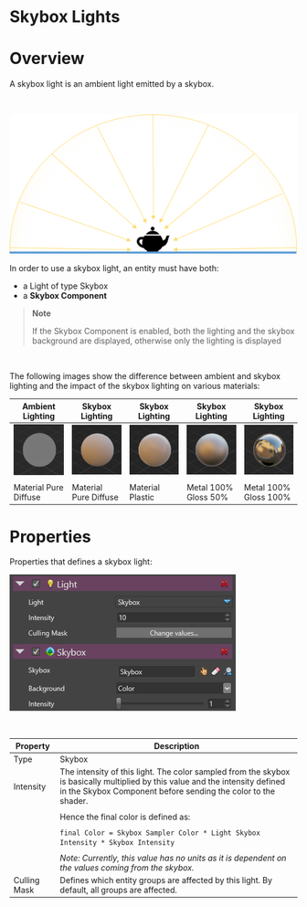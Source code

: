 # Skybox Lights

# Overview

A skybox light is an ambient light emitted by a skybox.

 

![media/SkyboxLightOverview.png](media/SkyboxLightOverview.png) 

In order to use a skybox light, an entity must have both:

- a Light of type Skybox
- a **Skybox Component**

> **Note**
> 
> If the Skybox Component is enabled, both the lighting and the skybox background are displayed, otherwise only the lighting is displayed    

 

The following images show the difference between ambient and skybox lighting and the impact of the skybox lighting on various materials:

| Ambient Lighting                                     | Skybox Lighting                                                                            | Skybox Lighting                                                                    | Skybox Lighting                                                                                    | Skybox Lighting                                                                                      |
| ---------------------------------------------------- | ------------------------------------------------------------------------------------------ | ---------------------------------------------------------------------------------- | -------------------------------------------------------------------------------------------------- | ---------------------------------------------------------------------------------------------------- |
| ![media/AmbientLight.png](media/AmbientLight.png)  | ![media/SkyboxLight-MaterialPureDiffuse.png](media/SkyboxLight-MaterialPureDiffuse.png)  | ![media/SkyboxLight-MaterialPlastic.png](media/SkyboxLight-MaterialPlastic.png)  | ![media/SkyboxLight-MaterialMetal100Gloss50.png](media/SkyboxLight-MaterialMetal100Gloss50.png)  | ![media/SkyboxLight-MaterialMetal100Gloss100.png](media/SkyboxLight-MaterialMetal100Gloss100.png)  |
|                                                      |                                                                                            |                                                                                    |                                                                                                    |                                                                                                      |
| Material Pure Diffuse                                | Material Pure Diffuse                                                                      | Material Plastic                                                                   | Metal 100% Gloss 50%                                                                               | Metal 100% Gloss 100%                                                                                |


# Properties

Properties that defines a skybox light:

![media/SkyboxLightProperties.png](media/SkyboxLightProperties.png) 

 

| Property     | Description                                                                                                                                                                                    |
| ------------ | ---------------------------------------------------------------------------------------------------------------------------------------------------------------------------------------------- |
| Type         | Skybox                                                                                                                                                                                         |
| Intensity    | The intensity of this light. The color sampled from the skybox is basically multiplied by this value and the intensity defined in the Skybox Component before sending the color to the shader. |
|              |                                                                                                                                                                                                |
|              | Hence the final color is defined as:                                                                                                                                                           |
|              |                                                                                                                                                                                                |
|              | `final Color = Skybox Sampler Color * Light Skybox Intensity * Skybox Intensity`                                                                                                               |
|              |                                                                                                                                                                                                |
|              | *Note: Currently, this value has no units as it is dependent on the values coming from the skybox.*                                                                                            |
| Culling Mask | Defines which entity groups are affected by this light. By default, all groups are affected.                                                                                                   |


 

 

 

 

